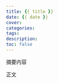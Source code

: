 ```yaml
---
title: {{ title }}
date: {{ date }}
cover: 
categories: 
tags: 
description: 
toc: false
---
```


摘要内容

<!--more-->

正文
